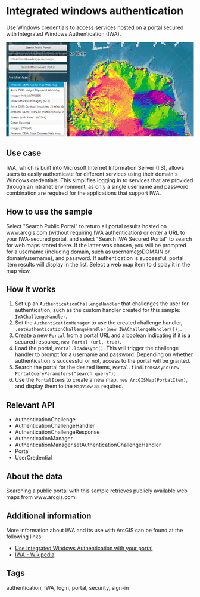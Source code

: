 <h1 id="integratedwindowsauthentication">Integrated windows authentication</h1>

<p>Use Windows credentials to access services hosted on a portal secured with Integrated Windows Authentication (IWA).</p>

<p><img src="IntegratedWindowsAuthentication.png" alt="" /></p>

<h2>Use case</h2>

<p>IWA, which is built into Microsoft Internet Information Server (IIS), allows users to easily authenticate for different services using their domain's Windows credentials. This simplifies logging in to services that are provided through an intranet environment, as only a single username and password combination are required for the applications that support IWA.</p>

<h2>How to use the sample</h2>

<p>Select "Search Public Portal" to return all portal results hosted on www.arcgis.com (without requiring IWA authentication) or enter a URL to your IWA-secured portal, and select "Search IWA Secured Portal" to search for web maps stored there. If the latter was chosen, you will be prompted for a username (including domain, such as username@DOMAIN or domain\username), and password. If authentication is successful, portal item results will display in the list. Select a web map item to display it in the map view.</p>

<h2>How it works</h2>

<ol>
  <li>Set up an <code>AuthenticationChallengeHandler</code> that challenges the user for authentication, such as the custom handler created for this sample: <code>IWAChallengeHandler</code>.</li>
  <li>Set the <code>AuthenticationManager</code> to use the created challenge handler, <code>.setAuthenticationChallengeHandler(new IWAChallengeHandler());</code>.</li>
  <li>Create a new <code>Portal</code> from a portal URL and a boolean indicating if it is a secured resource, <code>new Portal (url, true)</code>.</li>
  <li>Load the portal, <code>Portal.loadAsync()</code>. This will trigger the challenge handler to prompt for a username and password. Depending on whether authentication is successful or not, access to the portal will be granted.</li>
  <li>Search the portal for the desired items, <code>Portal.findItemsAsync(new PortalQueryParameters("search query"))</code>.</li>
  <li>Use the <code>PortalItem</code>s to create a new map, <code>new ArcGISMap(PortalItem)</code>, and display them to the <code>MapView</code> as required.</li>
</ol>

<h2>Relevant API</h2>

<ul>
  <li>AuthenticationChallenge</li>
  <li>AuthenticationChallengeHandler</li>
  <li>AuthenticationChallengeResponse</li>
  <li>AuthenticationManager</li>
  <li>AuthenticationManager.setAuthenticationChallengeHandler</li>
  <li>Portal</li>
  <li>UserCredential</li>
</ul>

<h2>About the data</h2>

<p>Searching a public portal with this sample retrieves publicly available web maps from www.arcgis.com.</p>

<h2>Additional information</h2>

<p>More information about IWA and its use with ArcGIS can be found at the following links:</p>

<ul>
  <li><a href="http://enterprise.arcgis.com/en/portal/latest/administer/windows/use-integrated-windows-authentication-with-your-portal.htm">Use Integrated Windows Authentication with your portal</a></li>
  <li><a href="https://en.wikipedia.org/wiki/Integrated_Windows_Authentication">IWA - Wikipedia</a></li>
</ul>

<h2>Tags</h2>

<p>authentication, IWA, login, portal, security, sign-in</p>